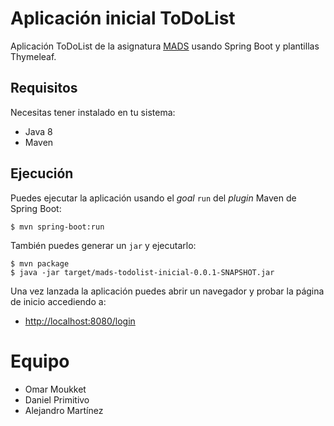 # Aplicación inicial ToDoList

Aplicación ToDoList de la asignatura [MADS](https://cvnet.cpd.ua.es/Guia-Docente/GuiaDocente/Index?wcodest=C203&wcodasi=34037&wlengua=es&scaca=2019-20) usando Spring Boot y plantillas Thymeleaf.

## Requisitos

Necesitas tener instalado en tu sistema:

- Java 8
- Maven

## Ejecución

Puedes ejecutar la aplicación usando el _goal_ `run` del _plugin_ Maven 
de Spring Boot:

```
$ mvn spring-boot:run 
```   

También puedes generar un `jar` y ejecutarlo:

```
$ mvn package
$ java -jar target/mads-todolist-inicial-0.0.1-SNAPSHOT.jar 
```

Una vez lanzada la aplicación puedes abrir un navegador y probar la página de inicio accediendo a:

- [http://localhost:8080/login](http://localhost:8080/login)

# Equipo
- Omar Moukket
- Daniel Primitivo
- Alejandro Martínez
